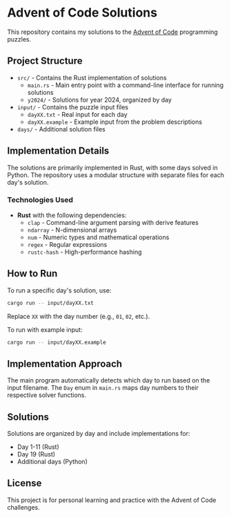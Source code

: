 # Advent of Code Solutions

This repository contains my solutions to the [Advent of Code](https://adventofcode.com/) programming puzzles.

## Project Structure

- `src/` - Contains the Rust implementation of solutions
  - `main.rs` - Main entry point with a command-line interface for running solutions
  - `y2024/` - Solutions for year 2024, organized by day
- `input/` - Contains the puzzle input files
  - `dayXX.txt` - Real input for each day
  - `dayXX.example` - Example input from the problem descriptions
- `days/` - Additional solution files

## Implementation Details

The solutions are primarily implemented in Rust, with some days solved in Python. The repository uses a modular structure with separate files for each day's solution.

### Technologies Used

- **Rust** with the following dependencies:
  - `clap` - Command-line argument parsing with derive features
  - `ndarray` - N-dimensional arrays
  - `num` - Numeric types and mathematical operations
  - `regex` - Regular expressions
  - `rustc-hash` - High-performance hashing

## How to Run

To run a specific day's solution, use:

```bash
cargo run -- input/dayXX.txt
```

Replace `XX` with the day number (e.g., `01`, `02`, etc.).

To run with example input:

```bash
cargo run -- input/dayXX.example
```

## Implementation Approach

The main program automatically detects which day to run based on the input filename. The `Day` enum in `main.rs` maps day numbers to their respective solver functions.

## Solutions

Solutions are organized by day and include implementations for:

- Day 1-11 (Rust)
- Day 19 (Rust)
- Additional days (Python)

## License

This project is for personal learning and practice with the Advent of Code challenges.

